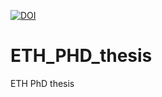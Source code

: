 [![DOI](https://zenodo.org/badge/207896388.svg)](https://zenodo.org/badge/latestdoi/207896388)
# ETH_PHD_thesis
ETH PhD thesis
